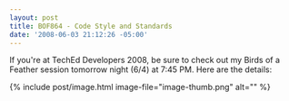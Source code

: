 ```yaml
---
layout: post
title: BOF864 - Code Style and Standards
date: '2008-06-03 21:12:26 -05:00'
---
```


If you're at TechEd Developers 2008, be sure to check out my Birds of a Feather session tomorrow night (6/4) at 7:45 PM. Here are the details:

{% include post/image.html image-file="image-thumb.png" alt="" %}

